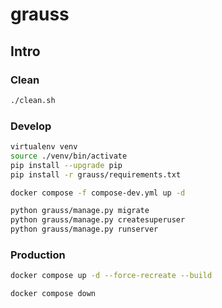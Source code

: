 # grauss

## Intro

### Clean

```sh
./clean.sh
```

### Develop

```sh
virtualenv venv
source ./venv/bin/activate
pip install --upgrade pip
pip install -r grauss/requirements.txt
```

```sh
docker compose -f compose-dev.yml up -d
```

```sh
python grauss/manage.py migrate
python grauss/manage.py createsuperuser
python grauss/manage.py runserver
```

### Production

```sh
docker compose up -d --force-recreate --build 
```

```sh
docker compose down 
```